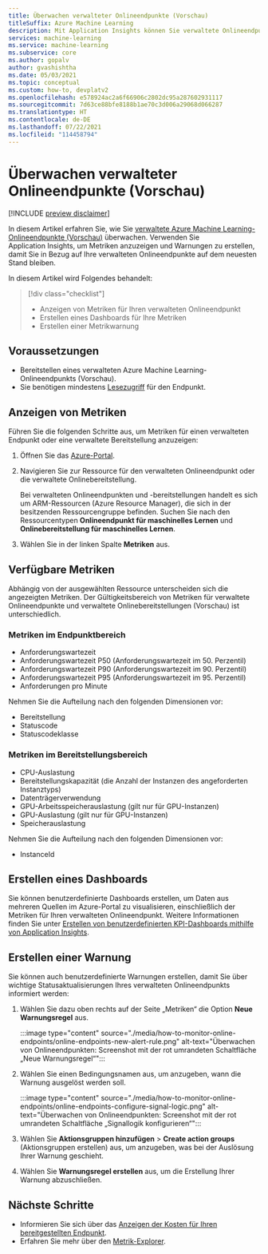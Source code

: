 ```yaml
---
title: Überwachen verwalteter Onlineendpunkte (Vorschau)
titleSuffix: Azure Machine Learning
description: Mit Application Insights können Sie verwaltete Onlineendpunkte überwachen und Warnungen erstellen.
services: machine-learning
ms.service: machine-learning
ms.subservice: core
ms.author: gopalv
author: gvashishtha
ms.date: 05/03/2021
ms.topic: conceptual
ms.custom: how-to, devplatv2
ms.openlocfilehash: e578924ac2a6f66906c2802dc95a287602931117
ms.sourcegitcommit: 7d63ce88bfe8188b1ae70c3d006a29068d066287
ms.translationtype: HT
ms.contentlocale: de-DE
ms.lasthandoff: 07/22/2021
ms.locfileid: "114458794"
---
```

# <a name="monitor-managed-online-endpoints-preview"></a>Überwachen verwalteter Onlineendpunkte (Vorschau)

[!INCLUDE [preview disclaimer](../../includes/machine-learning-preview-generic-disclaimer.md)]

In diesem Artikel erfahren Sie, wie Sie [verwaltete Azure Machine Learning-Onlineendpunkte (Vorschau)](concept-endpoints.md) überwachen. Verwenden Sie Application Insights, um Metriken anzuzeigen und Warnungen zu erstellen, damit Sie in Bezug auf Ihre verwalteten Onlineendpunkte auf dem neuesten Stand bleiben.

In diesem Artikel wird Folgendes behandelt:

> [!div class="checklist"]
> * Anzeigen von Metriken für Ihren verwalteten Onlineendpunkt
> * Erstellen eines Dashboards für Ihre Metriken
> * Erstellen einer Metrikwarnung

## <a name="prerequisites"></a>Voraussetzungen

- Bereitstellen eines verwalteten Azure Machine Learning-Onlineendpunkts (Vorschau).
- Sie benötigen mindestens [Lesezugriff](../role-based-access-control/role-assignments-portal.md) für den Endpunkt.

## <a name="view-metrics"></a>Anzeigen von Metriken

Führen Sie die folgenden Schritte aus, um Metriken für einen verwalteten Endpunkt oder eine verwaltete Bereitstellung anzuzeigen:
1. Öffnen Sie das [Azure-Portal](https://portal.azure.com).
1. Navigieren Sie zur Ressource für den verwalteten Onlineendpunkt oder die verwaltete Onlinebereitstellung.

    Bei verwalteten Onlineendpunkten und -bereitstellungen handelt es sich um ARM-Ressourcen (Azure Resource Manager), die sich in der besitzenden Ressourcengruppe befinden. Suchen Sie nach den Ressourcentypen **Onlineendpunkt für maschinelles Lernen** und **Onlinebereitstellung für maschinelles Lernen**.

1. Wählen Sie in der linken Spalte **Metriken** aus.

## <a name="available-metrics"></a>Verfügbare Metriken

Abhängig von der ausgewählten Ressource unterscheiden sich die angezeigten Metriken. Der Gültigkeitsbereich von Metriken für verwaltete Onlineendpunkte und verwaltete Onlinebereitstellungen (Vorschau) ist unterschiedlich.

### <a name="metrics-at-endpoint-scope"></a>Metriken im Endpunktbereich

- Anforderungswartezeit
- Anforderungswartezeit P50 (Anforderungswartezeit im 50. Perzentil)
- Anforderungswartezeit P90 (Anforderungswartezeit im 90. Perzentil)
- Anforderungswartezeit P95 (Anforderungswartezeit im 95. Perzentil)
- Anforderungen pro Minute

Nehmen Sie die Aufteilung nach den folgenden Dimensionen vor:

- Bereitstellung
- Statuscode
- Statuscodeklasse

### <a name="metrics-at-deployment-scope"></a>Metriken im Bereitstellungsbereich

- CPU-Auslastung
- Bereitstellungskapazität (die Anzahl der Instanzen des angeforderten Instanztyps)
- Datenträgerverwendung
- GPU-Arbeitsspeicherauslastung (gilt nur für GPU-Instanzen)
- GPU-Auslastung (gilt nur für GPU-Instanzen)
- Speicherauslastung

Nehmen Sie die Aufteilung nach den folgenden Dimensionen vor:

- InstanceId

## <a name="create-a-dashboard"></a>Erstellen eines Dashboards

Sie können benutzerdefinierte Dashboards erstellen, um Daten aus mehreren Quellen im Azure-Portal zu visualisieren, einschließlich der Metriken für Ihren verwalteten Onlineendpunkt. Weitere Informationen finden Sie unter [Erstellen von benutzerdefinierten KPI-Dashboards mithilfe von Application Insights](../azure-monitor/app/tutorial-app-dashboards.md#add-custom-metric-chart).
    
## <a name="create-an-alert"></a>Erstellen einer Warnung

Sie können auch benutzerdefinierte Warnungen erstellen, damit Sie über wichtige Statusaktualisierungen Ihres verwalteten Onlineendpunkts informiert werden:

1. Wählen Sie dazu oben rechts auf der Seite „Metriken“ die Option **Neue Warnungsregel** aus.

    :::image type="content" source="./media/how-to-monitor-online-endpoints/online-endpoints-new-alert-rule.png" alt-text="Überwachen von Onlineendpunkten: Screenshot mit der rot umrandeten Schaltfläche „Neue Warnungsregel“":::

1. Wählen Sie einen Bedingungsnamen aus, um anzugeben, wann die Warnung ausgelöst werden soll.

    :::image type="content" source="./media/how-to-monitor-online-endpoints/online-endpoints-configure-signal-logic.png" alt-text="Überwachen von Onlineendpunkten: Screenshot mit der rot umrandeten Schaltfläche „Signallogik konfigurieren“":::

1. Wählen Sie **Aktionsgruppen hinzufügen** > **Create action groups** (Aktionsgruppen erstellen) aus, um anzugeben, was bei der Auslösung Ihrer Warnung geschieht.

1. Wählen Sie **Warnungsregel erstellen** aus, um die Erstellung Ihrer Warnung abzuschließen.


## <a name="next-steps"></a>Nächste Schritte

* Informieren Sie sich über das [Anzeigen der Kosten für Ihren bereitgestellten Endpunkt](./how-to-view-online-endpoints-costs.md).
* Erfahren Sie mehr über den [Metrik-Explorer](../azure-monitor/essentials/metrics-charts.md).